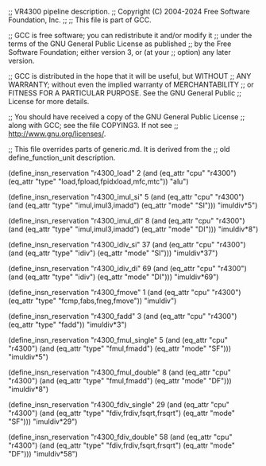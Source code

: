 ;; VR4300 pipeline description.
;;   Copyright (C) 2004-2024 Free Software Foundation, Inc.
;;
;; This file is part of GCC.

;; GCC is free software; you can redistribute it and/or modify it
;; under the terms of the GNU General Public License as published
;; by the Free Software Foundation; either version 3, or (at your
;; option) any later version.

;; GCC is distributed in the hope that it will be useful, but WITHOUT
;; ANY WARRANTY; without even the implied warranty of MERCHANTABILITY
;; or FITNESS FOR A PARTICULAR PURPOSE.  See the GNU General Public
;; License for more details.

;; You should have received a copy of the GNU General Public License
;; along with GCC; see the file COPYING3.  If not see
;; <http://www.gnu.org/licenses/>.


;; This file overrides parts of generic.md.  It is derived from the
;; old define_function_unit description.

(define_insn_reservation "r4300_load" 2
  (and (eq_attr "cpu" "r4300")
       (eq_attr "type" "load,fpload,fpidxload,mfc,mtc"))
  "alu")

(define_insn_reservation "r4300_imul_si" 5
  (and (eq_attr "cpu" "r4300")
       (and (eq_attr "type" "imul,imul3,imadd")
	    (eq_attr "mode" "SI")))
  "imuldiv*5")

(define_insn_reservation "r4300_imul_di" 8
  (and (eq_attr "cpu" "r4300")
       (and (eq_attr "type" "imul,imul3,imadd")
	    (eq_attr "mode" "DI")))
  "imuldiv*8")

(define_insn_reservation "r4300_idiv_si" 37
  (and (eq_attr "cpu" "r4300")
       (and (eq_attr "type" "idiv")
	    (eq_attr "mode" "SI")))
  "imuldiv*37")

(define_insn_reservation "r4300_idiv_di" 69
  (and (eq_attr "cpu" "r4300")
       (and (eq_attr "type" "idiv")
	    (eq_attr "mode" "DI")))
  "imuldiv*69")

(define_insn_reservation "r4300_fmove" 1
  (and (eq_attr "cpu" "r4300")
       (eq_attr "type" "fcmp,fabs,fneg,fmove"))
  "imuldiv")

(define_insn_reservation "r4300_fadd" 3
  (and (eq_attr "cpu" "r4300")
       (eq_attr "type" "fadd"))
  "imuldiv*3")

(define_insn_reservation "r4300_fmul_single" 5
  (and (eq_attr "cpu" "r4300")
       (and (eq_attr "type" "fmul,fmadd")
	    (eq_attr "mode" "SF")))
  "imuldiv*5")

(define_insn_reservation "r4300_fmul_double" 8
  (and (eq_attr "cpu" "r4300")
       (and (eq_attr "type" "fmul,fmadd")
	    (eq_attr "mode" "DF")))
  "imuldiv*8")

(define_insn_reservation "r4300_fdiv_single" 29
  (and (eq_attr "cpu" "r4300")
       (and (eq_attr "type" "fdiv,frdiv,fsqrt,frsqrt")
	    (eq_attr "mode" "SF")))
  "imuldiv*29")

(define_insn_reservation "r4300_fdiv_double" 58
  (and (eq_attr "cpu" "r4300")
       (and (eq_attr "type" "fdiv,frdiv,fsqrt,frsqrt")
	    (eq_attr "mode" "DF")))
  "imuldiv*58")
